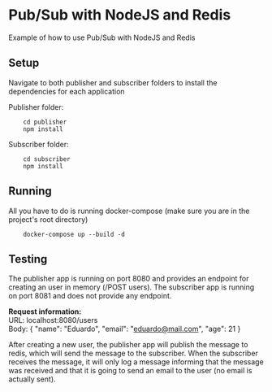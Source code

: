 # **Pub/Sub with NodeJS and Redis**

Example of how to use Pub/Sub with NodeJS and Redis

## Setup
Navigate to both publisher and subscriber folders to install the dependencies for each application

Publisher folder:
```
    cd publisher
    npm install
```

Subscriber folder: 
```
    cd subscriber
    npm install
```

## Running
All you have to do is running docker-compose (make sure you are in the project's root directory)
```
    docker-compose up --build -d
```

## Testing
The publisher app is running on port 8080 and provides an endpoint for creating an user in memory (/POST users). The subscriber app is running on port 8081 and does not provide any endpoint.

**Request information:** <br/>
URL: localhost:8080/users <br/>
Body: {
	"name": "Eduardo",
	"email": "eduardo@mail.com",
	"age": 21
} <br />

After creating a new user, the publisher app will publish the message to redis, which will send the message to the subscriber. When the subscriber receives the message, it will only log a message informing that the message was received and that it is going to send an email to the user (no email is actually sent). 
